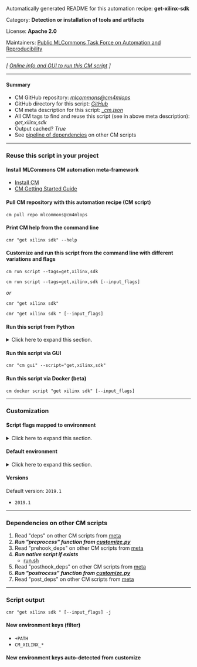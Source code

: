 Automatically generated README for this automation recipe: **get-xilinx-sdk**

Category: **Detection or installation of tools and artifacts**

License: **Apache 2.0**

Maintainers: [Public MLCommons Task Force on Automation and Reproducibility](https://github.com/mlcommons/ck/blob/master/docs/taskforce.md)

---
*[ [Online info and GUI to run this CM script](https://access.cknowledge.org/playground/?action=scripts&name=get-xilinx-sdk,76d4d1bd09df4490) ]*

---
#### Summary

* CM GitHub repository: *[mlcommons@cm4mlops](https://github.com/mlcommons/cm4mlops/tree/dev)*
* GitHub directory for this script: *[GitHub](https://github.com/mlcommons/cm4mlops/tree/dev/script/get-xilinx-sdk)*
* CM meta description for this script: *[_cm.json](_cm.json)*
* All CM tags to find and reuse this script (see in above meta description): *get,xilinx,sdk*
* Output cached? *True*
* See [pipeline of dependencies](#dependencies-on-other-cm-scripts) on other CM scripts


---
### Reuse this script in your project

#### Install MLCommons CM automation meta-framework

* [Install CM](https://access.cknowledge.org/playground/?action=install)
* [CM Getting Started Guide](https://github.com/mlcommons/ck/blob/master/docs/getting-started.md)

#### Pull CM repository with this automation recipe (CM script)

```cm pull repo mlcommons@cm4mlops```

#### Print CM help from the command line

````cmr "get xilinx sdk" --help````

#### Customize and run this script from the command line with different variations and flags

`cm run script --tags=get,xilinx,sdk`

`cm run script --tags=get,xilinx,sdk [--input_flags]`

*or*

`cmr "get xilinx sdk"`

`cmr "get xilinx sdk " [--input_flags]`


#### Run this script from Python

<details>
<summary>Click here to expand this section.</summary>

```python

import cmind

r = cmind.access({'action':'run'
                  'automation':'script',
                  'tags':'get,xilinx,sdk'
                  'out':'con',
                  ...
                  (other input keys for this script)
                  ...
                 })

if r['return']>0:
    print (r['error'])

```

</details>


#### Run this script via GUI

```cmr "cm gui" --script="get,xilinx,sdk"```

#### Run this script via Docker (beta)

`cm docker script "get xilinx sdk" [--input_flags]`

___
### Customization


#### Script flags mapped to environment
<details>
<summary>Click here to expand this section.</summary>

* `--input=value`  &rarr;  `CM_XILINX_SDK_FILE_PATH=value`

**Above CLI flags can be used in the Python CM API as follows:**

```python
r=cm.access({... , "input":...}
```

</details>

#### Default environment

<details>
<summary>Click here to expand this section.</summary>

These keys can be updated via `--env.KEY=VALUE` or `env` dictionary in `@input.json` or using script flags.


</details>

#### Versions
Default version: `2019.1`

* `2019.1`
___
### Dependencies on other CM scripts


  1. Read "deps" on other CM scripts from [meta](https://github.com/mlcommons/cm4mlops/tree/dev/script/get-xilinx-sdk/_cm.json)
  1. ***Run "preprocess" function from [customize.py](https://github.com/mlcommons/cm4mlops/tree/dev/script/get-xilinx-sdk/customize.py)***
  1. Read "prehook_deps" on other CM scripts from [meta](https://github.com/mlcommons/cm4mlops/tree/dev/script/get-xilinx-sdk/_cm.json)
  1. ***Run native script if exists***
     * [run.sh](https://github.com/mlcommons/cm4mlops/tree/dev/script/get-xilinx-sdk/run.sh)
  1. Read "posthook_deps" on other CM scripts from [meta](https://github.com/mlcommons/cm4mlops/tree/dev/script/get-xilinx-sdk/_cm.json)
  1. ***Run "postrocess" function from [customize.py](https://github.com/mlcommons/cm4mlops/tree/dev/script/get-xilinx-sdk/customize.py)***
  1. Read "post_deps" on other CM scripts from [meta](https://github.com/mlcommons/cm4mlops/tree/dev/script/get-xilinx-sdk/_cm.json)

___
### Script output
`cmr "get xilinx sdk " [--input_flags] -j`
#### New environment keys (filter)

* `+PATH`
* `CM_XILINX_*`
#### New environment keys auto-detected from customize

